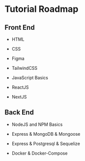 # Tutorial Roadmap

## Front End

- HTML

- CSS

- Figma

- TailwindCSS

- JavaScript Basics

- ReactJS

- NextJS

## Back End

- NodeJS and NPM Basics

- Express & MongoDB & Mongoose

- Express & Postgresql & Sequelize

- Docker & Docker-Compose
